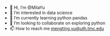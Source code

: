 - 👋 Hi, I’m @MilaYu
- 👀 I’m interested in data science
- 🌱 I’m currently learning python pandas
- 💞️ I’m looking to collaborate on exploring python
- 📫 How to reach me mengting.yu@uth.tmc.edu

<!---
MilaYu/MilaYu is a ✨ special ✨ repository because its `README.md` (this file) appears on your GitHub profile.
You can click the Preview link to take a look at your changes.
--->
